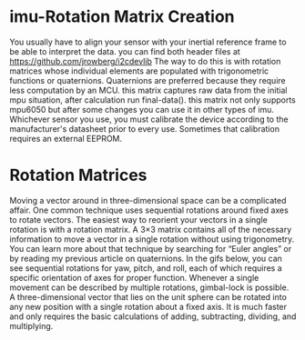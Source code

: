 # imu-Rotation Matrix Creation

You usually have to align your sensor with your inertial reference frame to be able to interpret the data.
you can find both header files at https://github.com/jrowberg/i2cdevlib
The way to do this is with rotation matrices whose individual elements are populated with trigonometric functions or quaternions. Quaternions are preferred because they require less computation by an MCU.
this matrix captures raw data from the initial mpu situation, after calculation run final-data().
this matrix not only supports mpu6050 but after some changes you can use it in other types of imu.
Whichever sensor you use, you must calibrate the device according to the manufacturer's datasheet prior to every use. Sometimes that calibration requires an external EEPROM.

# Rotation Matrices
Moving a vector around in three-dimensional space can be a complicated affair. One common technique uses sequential rotations around fixed axes to rotate vectors.
The easiest way to reorient your vectors in a single rotation is with a rotation matrix. A 3×3 matrix contains all of the necessary information to move a vector in a single rotation without using trigonometry.
You can learn more about that technique by searching for “Euler angles” or by reading my previous article on quaternions.
In the gifs below, you can see sequential rotations for yaw, pitch, and roll, each of which requires a specific orientation of axes for proper function. Whenever a single movement can be described by multiple rotations, gimbal-lock is possible.
A three-dimensional vector that lies on the unit sphere can be rotated into any new position with a single rotation about a fixed axis. It is much faster and only requires the basic calculations of adding, subtracting, dividing, and multiplying.
 
